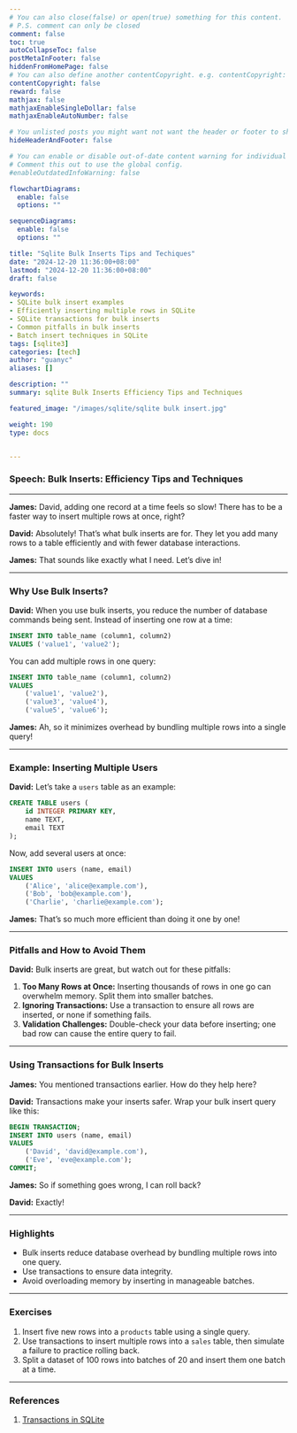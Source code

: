 ```yaml
---
# You can also close(false) or open(true) something for this content.
# P.S. comment can only be closed
comment: false
toc: true
autoCollapseToc: false
postMetaInFooter: false
hiddenFromHomePage: false
# You can also define another contentCopyright. e.g. contentCopyright: "This is another copyright."
contentCopyright: false
reward: false
mathjax: false
mathjaxEnableSingleDollar: false
mathjaxEnableAutoNumber: false

# You unlisted posts you might want not want the header or footer to show
hideHeaderAndFooter: false

# You can enable or disable out-of-date content warning for individual post.
# Comment this out to use the global config.
#enableOutdatedInfoWarning: false

flowchartDiagrams:
  enable: false
  options: ""

sequenceDiagrams:
  enable: false
  options: ""

title: "Sqlite Bulk Inserts Tips and Techiques"
date: "2024-12-20 11:36:00+08:00"
lastmod: "2024-12-20 11:36:00+08:00"
draft: false

keywords:
- SQLite bulk insert examples
- Efficiently inserting multiple rows in SQLite
- SQLite transactions for bulk inserts
- Common pitfalls in bulk inserts
- Batch insert techniques in SQLite
tags: [sqlite3]
categories: [tech]
author: "guanyc"
aliases: []

description: ""
summary: sqlite Bulk Inserts Efficiency Tips and Techniques

featured_image: "/images/sqlite/sqlite bulk insert.jpg"

weight: 190
type: docs


---
```


### **Speech: Bulk Inserts: Efficiency Tips and Techniques**

---

**James:** David, adding one record at a time feels so slow! There has to be a faster way to insert multiple rows at once, right?

**David:** Absolutely! That’s what bulk inserts are for. They let you add many rows to a table efficiently and with fewer database interactions.

**James:** That sounds like exactly what I need. Let’s dive in!

---

### **Why Use Bulk Inserts?**

**David:** When you use bulk inserts, you reduce the number of database commands being sent. Instead of inserting one row at a time:

```sql
INSERT INTO table_name (column1, column2)
VALUES ('value1', 'value2');
```

You can add multiple rows in one query:

```sql
INSERT INTO table_name (column1, column2)
VALUES
    ('value1', 'value2'),
    ('value3', 'value4'),
    ('value5', 'value6');
```

**James:** Ah, so it minimizes overhead by bundling multiple rows into a single query!

---

### **Example: Inserting Multiple Users**

**David:** Let’s take a `users` table as an example:

```sql
CREATE TABLE users (
    id INTEGER PRIMARY KEY,
    name TEXT,
    email TEXT
);
```

Now, add several users at once:

```sql
INSERT INTO users (name, email)
VALUES
    ('Alice', 'alice@example.com'),
    ('Bob', 'bob@example.com'),
    ('Charlie', 'charlie@example.com');
```

**James:** That’s so much more efficient than doing it one by one!

---

### **Pitfalls and How to Avoid Them**

**David:** Bulk inserts are great, but watch out for these pitfalls:
1. **Too Many Rows at Once:** Inserting thousands of rows in one go can overwhelm memory. Split them into smaller batches.
2. **Ignoring Transactions:** Use a transaction to ensure all rows are inserted, or none if something fails.
3. **Validation Challenges:** Double-check your data before inserting; one bad row can cause the entire query to fail.

---

### **Using Transactions for Bulk Inserts**

**James:** You mentioned transactions earlier. How do they help here?

**David:** Transactions make your inserts safer. Wrap your bulk insert query like this:

```sql
BEGIN TRANSACTION;
INSERT INTO users (name, email)
VALUES
    ('David', 'david@example.com'),
    ('Eve', 'eve@example.com');
COMMIT;
```

**James:** So if something goes wrong, I can roll back?

**David:** Exactly!

---

### **Highlights**

- Bulk inserts reduce database overhead by bundling multiple rows into one query.
- Use transactions to ensure data integrity.
- Avoid overloading memory by inserting in manageable batches.

---

### **Exercises**

1. Insert five new rows into a `products` table using a single query.
2. Use transactions to insert multiple rows into a `sales` table, then simulate a failure to practice rolling back.
3. Split a dataset of 100 rows into batches of 20 and insert them one batch at a time.

---

### **References**

1. [Transactions in SQLite](https://www.sqlite.org/lang_transaction.html)
